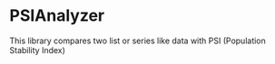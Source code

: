 # PSIAnalyzer
This library compares two list or series like data with PSI (Population Stability Index)
